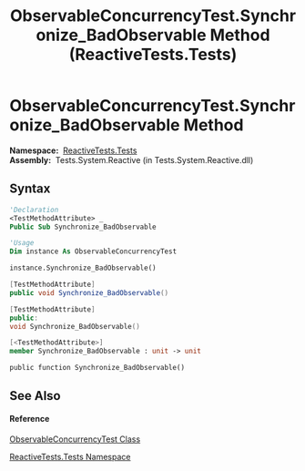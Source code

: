 ﻿---
title: ObservableConcurrencyTest.Synchronize_BadObservable Method  (ReactiveTests.Tests)
TOCTitle: Synchronize_BadObservable Method
ms:assetid: M:ReactiveTests.Tests.ObservableConcurrencyTest.Synchronize_BadObservable
ms:mtpsurl: https://msdn.microsoft.com/en-us/library/reactivetests.tests.observableconcurrencytest.synchronize_badobservable(v=VS.103)
ms:contentKeyID: 36620399
ms.date: 06/28/2011
mtps_version: v=VS.103
f1_keywords:
- ReactiveTests.Tests.ObservableConcurrencyTest.Synchronize_BadObservable
dev_langs:
- CSharp
- JScript
- VB
- FSharp
- c++
---

# ObservableConcurrencyTest.Synchronize\_BadObservable Method

**Namespace:**  [ReactiveTests.Tests](hh289046\(v=vs.103\).md)  
**Assembly:**  Tests.System.Reactive (in Tests.System.Reactive.dll)

## Syntax

``` vb
'Declaration
<TestMethodAttribute> _
Public Sub Synchronize_BadObservable
```

``` vb
'Usage
Dim instance As ObservableConcurrencyTest

instance.Synchronize_BadObservable()
```

``` csharp
[TestMethodAttribute]
public void Synchronize_BadObservable()
```

``` c++
[TestMethodAttribute]
public:
void Synchronize_BadObservable()
```

``` fsharp
[<TestMethodAttribute>]
member Synchronize_BadObservable : unit -> unit 
```

``` jscript
public function Synchronize_BadObservable()
```

## See Also

#### Reference

[ObservableConcurrencyTest Class](hh303373\(v=vs.103\).md)

[ReactiveTests.Tests Namespace](hh289046\(v=vs.103\).md)

